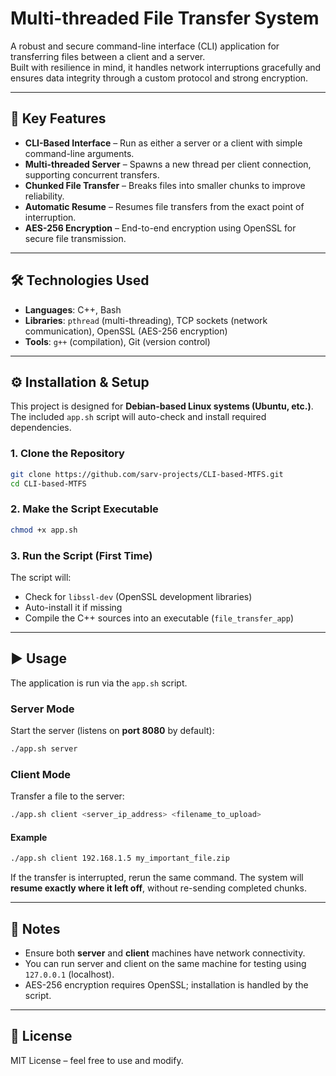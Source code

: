 


# Multi-threaded File Transfer System

A robust and secure command-line interface (CLI) application for transferring files between a client and a server.  
Built with resilience in mind, it handles network interruptions gracefully and ensures data integrity through a custom protocol and strong encryption.

---

## 🚀 Key Features

- **CLI-Based Interface** – Run as either a server or a client with simple command-line arguments.  
- **Multi-threaded Server** – Spawns a new thread per client connection, supporting concurrent transfers.  
- **Chunked File Transfer** – Breaks files into smaller chunks to improve reliability.  
- **Automatic Resume** – Resumes file transfers from the exact point of interruption.  
- **AES-256 Encryption** – End-to-end encryption using OpenSSL for secure file transmission.  

---

## 🛠️ Technologies Used

- **Languages**: C++, Bash  
- **Libraries**: `pthread` (multi-threading), TCP sockets (network communication), OpenSSL (AES-256 encryption)  
- **Tools**: `g++` (compilation), Git (version control)  

---

## ⚙️ Installation & Setup

This project is designed for **Debian-based Linux systems (Ubuntu, etc.)**.  
The included `app.sh` script will auto-check and install required dependencies.

### 1. Clone the Repository
```bash
git clone https://github.com/sarv-projects/CLI-based-MTFS.git
cd CLI-based-MTFS
````

### 2. Make the Script Executable

```bash
chmod +x app.sh
```

### 3. Run the Script (First Time)

The script will:

* Check for `libssl-dev` (OpenSSL development libraries)
* Auto-install it if missing
* Compile the C++ sources into an executable (`file_transfer_app`)

---

## ▶️ Usage

The application is run via the `app.sh` script.

### Server Mode

Start the server (listens on **port 8080** by default):

```bash
./app.sh server
```

### Client Mode

Transfer a file to the server:

```bash
./app.sh client <server_ip_address> <filename_to_upload>
```

#### Example

```bash
./app.sh client 192.168.1.5 my_important_file.zip
```

If the transfer is interrupted, rerun the same command.
The system will **resume exactly where it left off**, without re-sending completed chunks.

---

## 📌 Notes

* Ensure both **server** and **client** machines have network connectivity.
* You can run server and client on the same machine for testing using `127.0.0.1` (localhost).
* AES-256 encryption requires OpenSSL; installation is handled by the script.

---

## 📄 License

MIT License – feel free to use and modify.

